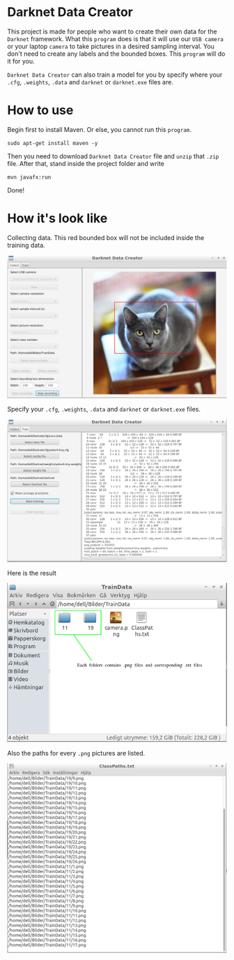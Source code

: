 # Darknet Data Creator

This project is made for people who want to create their own data for the `Darknet` framework.
What this `program` does is that it will use our `USB camera` or your laptop `camera` to take pictures
in a desired sampling interval. You don't need to create any labels and the bounded boxes. This `program` will
do it for you.

`Darknet Data Creator` can also train a model for you by specify where your `.cfg`, `.weights`, `.data` and `darknet` or `darknet.exe` files are.

# How to use

Begin first to install Maven. Or else, you cannot run this `program`.

```
sudo apt-get install maven -y
```

Then you need to download `Darknet Data Creator` file and `unzip` that `.zip` file. After that, stand inside the project folder and write

```
mvn javafx:run
```

Done!

# How it's look like

Collecting data. This red bounded box will not be included inside the training data.

![a](https://raw.githubusercontent.com/DanielMartensson/Darknet-Data-Creator/main/pictures/collecting.png)

Specify your `.cfg`, `.weights`, `.data` and `darknet` or `darknet.exe` files.

![a](https://raw.githubusercontent.com/DanielMartensson/Darknet-Data-Creator/main/pictures/training.png)

Here is the result

![a](https://raw.githubusercontent.com/DanielMartensson/Darknet-Data-Creator/main/pictures/result.png)

Also the paths for every `.png` pictures are listed.

![a](https://raw.githubusercontent.com/DanielMartensson/Darknet-Data-Creator/main/pictures/paths.png)
